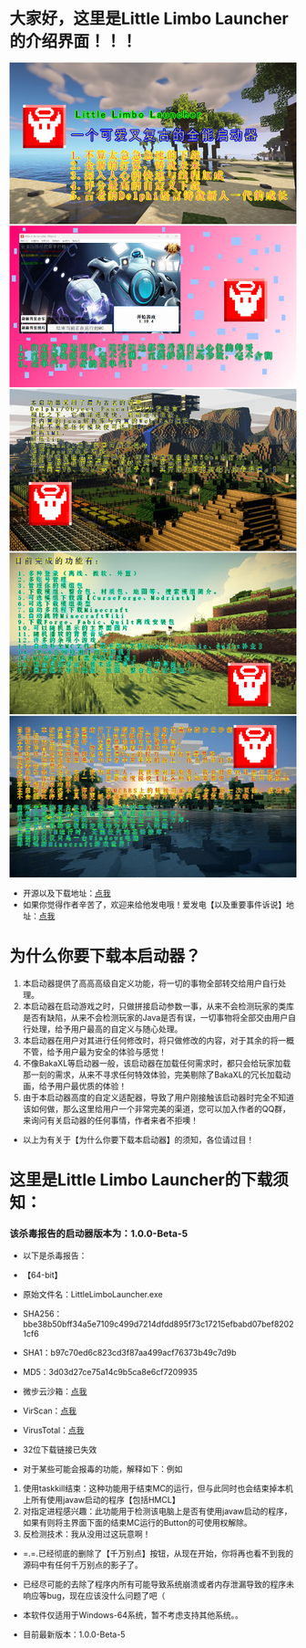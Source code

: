 # 大家好，这里是Little Limbo Launcher的介绍界面！！！

![标题图](标题图.png)
![主界面图](主界面图.png)
![介绍图](介绍图.png)
![功能预览图](功能预览图.png)
![备注图片](备注图片.png)

- 开源以及下载地址：[点我](https://gitcode.net/rechalow/lllauncher)
- 如果你觉得作者辛苦了，欢迎来给他发电哦！爱发电【以及重要事件诉说】地址：[点我](https://afdian.net/a/Rechalow)

# 为什么你要下载本启动器？

1. 本启动器提供了高高高级自定义功能，将一切的事物全部转交给用户自行处理。
2. 本启动器在启动游戏之时，只做拼接启动参数一事，从来不会检测玩家的类库是否有缺陷，从来不会检测玩家的Java是否有误，一切事物将全部交由用户自行处理，给予用户最高的自定义与随心处理。
3. 本启动器在用户对其进行任何修改时，将只做修改的内容，对于其余的将一概不管，给予用户最为安全的体验与感觉！
4. 不像BakaXL等启动器一般，该启动器在加载任何需求时，都只会给玩家加载那一刻的需求，从来不寻求任何特效体验，完美剔除了BakaXL的冗长加载动画，给予用户最优质的体验！
5. 由于本启动器高度的自定义适配器，导致了用户刚接触该启动器时完全不知道该如何做，那么这里给用户一个非常完美的渠道，您可以加入作者的QQ群，来询问有关启动器的任何事情，作者来者不拒噢！
- 以上为有关于【为什么你要下载本启动器】的须知，各位请过目！

# 这里是Little Limbo Launcher的下载须知：

### 该杀毒报告的启动器版本为：1.0.0-Beta-5

- 以下是杀毒报告：
- 【64-bit】
- 原始文件名：LittleLimboLauncher.exe
- SHA256：bbe38b50bff34a5e7109c499d7214dfdd895f73c17215efbabd07bef82021cf6
- SHA1：b97c70ed6c823cd3f87aa499acf76373b49c7d9b
- MD5：3d03d27ce75a14c9b5ca8e6cf7209935
- 微步云沙箱：[点我](https://s.threatbook.com/report/file/bbe38b50bff34a5e7109c499d7214dfdd895f73c17215efbabd07bef82021cf6)
- VirScan：[点我](https://www.virscan.org/report/bbe38b50bff34a5e7109c499d7214dfdd895f73c17215efbabd07bef82021cf6)
- VirusTotal：[点我](https://www.virustotal.com/gui/file/bbe38b50bff34a5e7109c499d7214dfdd895f73c17215efbabd07bef82021cf6?nocache=1)

- 32位下载链接已失效

- 对于某些可能会报毒的功能，解释如下：例如
1. 使用taskkill结束：这种功能用于结束MC的运行，但与此同时也会结束掉本机上所有使用javaw启动的程序【包括HMCL】
2. 对指定进程感兴趣：此功能用于检测该电脑上是否有使用javaw启动的程序，如果有则将主界面下面的结束MC运行的Button的可使用权解除。
3. 反检测技术：我从没用过这玩意啊！

- =.=.已经彻底的删除了【千万别点】按钮，从现在开始，你将再也看不到我的源码中有任何千万别点的影子了。
- 已经尽可能的去除了程序内所有可能导致系统崩溃或者内存泄漏导致的程序未响应等bug，现在应该没什么问题了吧（
- 本软件仅适用于Windows-64系统，暂不考虑支持其他系统。。

- 目前最新版本：1.0.0-Beta-5